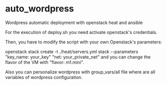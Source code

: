 # auto_wordpress
Wordpress automatic deployment with openstack heat and ansible

For the execution of deploy.sh you need activate openstack's credentials.

Then, you have to modify the script with your own Openstack's parameters:

openstack stack create -t ./heat/servers.yml stack --parameters "key_name: your_key" "net: your_private_net" and you can
change the flavor of the VM with "flavor: m1.mini".

Also you can personalize wordpress with group_vars/all file where are all variables of wordpress configuration.
